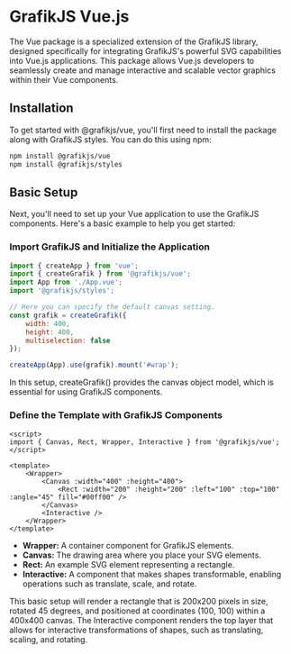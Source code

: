 # GrafikJS Vue.js

The Vue package is a specialized extension of the GrafikJS library, designed specifically for integrating GrafikJS's powerful SVG capabilities into Vue.js applications. This package allows Vue.js developers to seamlessly create and manage interactive and scalable vector graphics within their Vue components.

## Installation

To get started with @grafikjs/vue, you'll first need to install the package along with GrafikJS styles. You can do this using npm:

```bash
npm install @grafikjs/vue
npm install @grafikjs/styles
```

## Basic Setup

Next, you'll need to set up your Vue application to use the GrafikJS components. Here's a basic example to help you get started:

### Import GrafikJS and Initialize the Application

```js
import { createApp } from 'vue';
import { createGrafik } from '@grafikjs/vue';
import App from './App.vue';
import '@grafikjs/styles';

// Here you can specify the default canvas setting.
const grafik = createGrafik({
	width: 400,
	height: 400,
	multiselection: false
});

createApp(App).use(grafik).mount('#wrap');
```

In this setup, createGrafik() provides the canvas object model, which is essential for using GrafikJS components.

### Define the Template with GrafikJS Components

```vue
<script>
import { Canvas, Rect, Wrapper, Interactive } from '@grafikjs/vue';
</script>

<template>
	<Wrapper>
		<Canvas :width="400" :height="400">
			<Rect :width="200" :height="200" :left="100" :top="100" :angle="45" fill="#00ff00" />
		</Canvas>
		<Interactive />
	</Wrapper>
</template>
```

-   **Wrapper:** A container component for GrafikJS elements.
-   **Canvas:** The drawing area where you place your SVG elements.
-   **Rect:** An example SVG element representing a rectangle.
-   **Interactive:** A component that makes shapes transformable, enabling operations such as translate, scale, and rotate.

This basic setup will render a rectangle that is 200x200 pixels in size, rotated 45 degrees, and positioned at coordinates (100, 100) within a 400x400 canvas.
The Interactive component renders the top layer that allows for interactive transformations of shapes, such as translating, scaling, and rotating.
